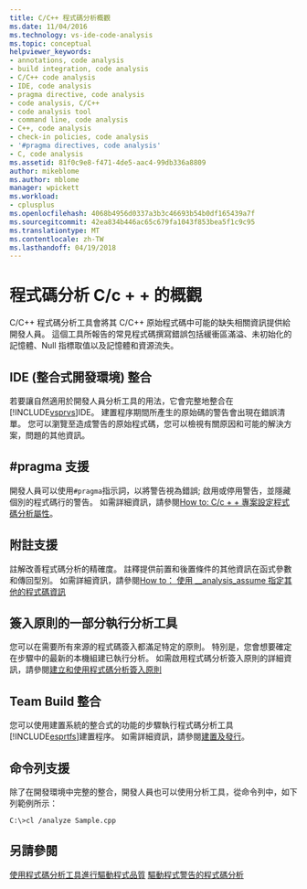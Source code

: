 ```yaml
---
title: C/C++ 程式碼分析概觀
ms.date: 11/04/2016
ms.technology: vs-ide-code-analysis
ms.topic: conceptual
helpviewer_keywords:
- annotations, code analysis
- build integration, code analysis
- C/C++ code analysis
- IDE, code analysis
- pragma directive, code analysis
- code analysis, C/C++
- code analysis tool
- command line, code analysis
- C++, code analysis
- check-in policies, code analysis
- '#pragma directives, code analysis'
- C, code analysis
ms.assetid: 81f0c9e8-f471-4de5-aac4-99db336a8809
author: mikeblome
ms.author: mblome
manager: wpickett
ms.workload:
- cplusplus
ms.openlocfilehash: 4068b4956d0337a3b3c46693b54b0df165439a7f
ms.sourcegitcommit: 42ea834b446ac65c679fa1043f853bea5f1c9c95
ms.translationtype: MT
ms.contentlocale: zh-TW
ms.lasthandoff: 04/19/2018
---
```

# <a name="code-analysis-for-cc-overview"></a>程式碼分析 C/c + + 的概觀

C/C++ 程式碼分析工具會將其 C/C++ 原始程式碼中可能的缺失相關資訊提供給開發人員。 這個工具所報告的常見程式碼撰寫錯誤包括緩衝區滿溢、未初始化的記憶體、Null 指標取值以及記憶體和資源流失。

## <a name="ide-integrated-development-environment-integration"></a>IDE (整合式開發環境) 整合
 若要讓自然適用於開發人員分析工具的用法，它會完整地整合在[!INCLUDE[vsprvs](../code-quality/includes/vsprvs_md.md)]IDE。 建置程序期間所產生的原始碼的警告會出現在錯誤清單。 您可以瀏覽至造成警告的原始程式碼，您可以檢視有關原因和可能的解決方案，問題的其他資訊。

## <a name="pragma-support"></a>#pragma 支援
 開發人員可以使用`#pragma`指示詞，以將警告視為錯誤; 啟用或停用警告，並隱藏個別的程式碼行的警告。 如需詳細資訊，請參閱[How to: C/c + + 專案設定程式碼分析屬性](how-to-set-code-analysis-properties-for-c-cpp-projects.md)。

## <a name="annotation-support"></a>附註支援
 註解改善程式碼分析的精確度。 註釋提供前置和後置條件的其他資訊在函式參數和傳回型別。 如需詳細資訊，請參閱[How to： 使用 __analysis_assume 指定其他的程式碼資訊](../code-quality/how-to-specify-additional-code-information-by-using-analysis-assume.md)

## <a name="run-analysis-tool-as-part-of-check-in-policy"></a>簽入原則的一部分執行分析工具
 您可以在需要所有來源的程式碼簽入都滿足特定的原則。 特別是，您會想要確定在步驟中的最新的本機組建已執行分析。 如需啟用程式碼分析簽入原則的詳細資訊，請參閱[建立和使用程式碼分析簽入原則](../code-quality/creating-and-using-code-analysis-check-in-policies.md)

## <a name="team-build-integration"></a>Team Build 整合
 您可以使用建置系統的整合式的功能的步驟執行程式碼分析工具[!INCLUDE[esprtfs](../code-quality/includes/esprtfs_md.md)]建置程序。 如需詳細資訊，請參閱[建置及發行](/vsts/build-release/index)。

## <a name="command-line-support"></a>命令列支援
 除了在開發環境中完整的整合，開發人員也可以使用分析工具，從命令列中，如下列範例所示：

 `C:\>cl /analyze Sample.cpp`

## <a name="see-also"></a>另請參閱

[使用程式碼分析工具進行驅動程式品質](/windows-hardware/drivers/develop/analyzing-driver-quality-by-using-code-analysis-tools)
[驅動程式警告的程式碼分析](/windows-hardware/drivers/devtest/prefast-for-drivers-warnings)